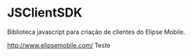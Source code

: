 # JSClientSDK

Biblioteca javascript para criação de clientes do Elipse Mobile.

http://www.elipsemobile.com/
Teste
